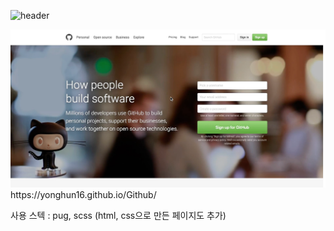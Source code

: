 ![header](https://capsule-render.vercel.app/api?type=waving&color=4078c0&height=180&section=header&text=GitHub%20메인%20페이지%20클론&fontSize=45&animation=fadeIn&fontAlignY=38&desc=FrontEnd16&descAlignY=55&descAlign=85)

<div>
	<img src="https://raw.githubusercontent.com/yonghun16/Github/main/github_front_page.png" width=800px />
</div>
https://yonghun16.github.io/Github/

사용 스텍 : pug, scss (html, css으로 만든 페이지도 추가)


